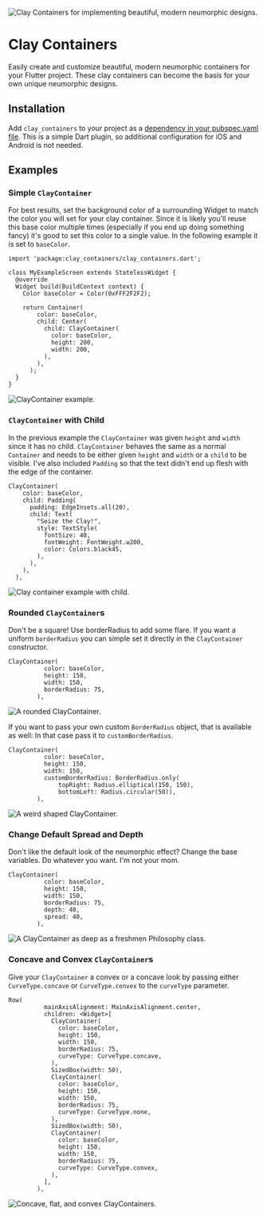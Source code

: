 ![Clay Containers for implementing beautiful, modern neumorphic designs.](./example_images/banner.png)

# Clay Containers

Easily create and customize beautiful, modern neumorphic containers for your Flutter project. These clay containers can become the basis for your own unique neumorphic designs. 

## Installation

Add `clay_containers` to your project as a [dependency in your pubspec.yaml file](https://flutter.dev/docs/development/packages-and-plugins/using-packages). This is a simple Dart plugin, so additional configuration for iOS and Android is not needed.

## Examples

### Simple `ClayContainer`
For best results, set the background
color of a surrounding Widget to match
the color you will set for your clay
container. Since it is likely you'll reuse this base color
multiple times (especially if you end up doing something fancy)
it's good to set this color to a single value. In the following example it
is set to `baseColor`.

```
import 'package:clay_containers/clay_containers.dart';

class MyExampleScreen extends StatelessWidget {
  @override
  Widget build(BuildContext context) {
    Color baseColor = Color(0xFFF2F2F2);

    return Container(
        color: baseColor,
        child: Center(
          child: ClayContainer(
            color: baseColor,
            height: 200,
            width: 200,
          ),
        ),
      );
  }
}
```

![ClayContainer example.](./example_images/simple.png)

### `ClayContainer` with Child

In the previous example the `ClayContainer` was given `height` and `width`
since it has no child.
`ClayContainer` behaves the same as a normal
`Container` and needs to be either given `height` and `width` or a `child` to be visible. I've also included `Padding` so that the text didn't end up flesh with the edge of the container.

```
ClayContainer(
    color: baseColor,
    child: Padding(
      padding: EdgeInsets.all(20),
      child: Text(
        "Seize the Clay!",
        style: TextStyle(
          fontSize: 40,
          fontWeight: FontWeight.w200,
          color: Colors.black45,
        ),
      ),
    ),
  ),
```

![Clay container example with child.](./example_images/simple_child.png)

### Rounded `ClayContainer`s

Don't be a square! Use borderRadius to add some flare. If you want a uniform `borderRadius` you can simple set it directly in the `ClayContainer` constructor.

```
ClayContainer(
          color: baseColor,
          height: 150,
          width: 150,
          borderRadius: 75,
        ),
```
![A rounded ClayContainer.](./example_images/circle.png)

If you want to pass your own custom `BorderRadius` object, that is available as well: In that case pass it to `customBorderRadius`. 

```
ClayContainer(
          color: baseColor,
          height: 150,
          width: 150,
          customBorderRadius: BorderRadius.only(
              topRight: Radius.elliptical(150, 150),
              bottomLeft: Radius.circular(50)),
        ),
```
![A weird shaped ClayContainer.](./example_images/weird.png)

### Change Default Spread and Depth

Don't like the default look of the neumorphic effect? Change the base variables. Do whatever you want. I'm not your mom. 

```
ClayContainer(
          color: baseColor,
          height: 150,
          width: 150,
          borderRadius: 75,
          depth: 40,
          spread: 40,
        ),
```
![A ClayContainer as deep as a freshmen Philosophy class.](./example_images/deep.png)

### Concave and Convex `ClayContainer`s

Give your `ClayContainer` a convex or a concave look by passing either `CurveType.concave` or `CurveType.convex` to the `curveType` parameter. 

```
Row(
          mainAxisAlignment: MainAxisAlignment.center,
          children: <Widget>[
            ClayContainer(
              color: baseColor,
              height: 150,
              width: 150,
              borderRadius: 75,
              curveType: CurveType.concave,
            ),
            SizedBox(width: 50),
            ClayContainer(
              color: baseColor,
              height: 150,
              width: 150,
              borderRadius: 75,
              curveType: CurveType.none,
            ),
            SizedBox(width: 50),
            ClayContainer(
              color: baseColor,
              height: 150,
              width: 150,
              borderRadius: 75,
              curveType: CurveType.convex,
            ),
          ],
        ),
```
![Concave, flat, and convex ClayContainers.](./example_images/concave_convex.png)